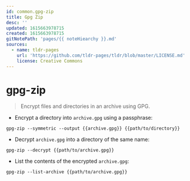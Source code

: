 ```yaml
---
id: common.gpg-zip
title: Gpg Zip
desc: ''
updated: 1615663978715
created: 1615663978715
gitNotePath: 'pages/{{ noteHiearchy }}.md'
sources:
  - name: tldr-pages
    url: 'https://github.com/tldr-pages/tldr/blob/master/LICENSE.md'
    license: Creative Commons
---
```

# gpg-zip

> Encrypt files and directories in an archive using GPG.

- Encrypt a directory into `archive.gpg` using a passphrase:

`gpg-zip --symmetric --output {{archive.gpg}} {{path/to/directory}}`

- Decrypt `archive.gpg` into a directory of the same name:

`gpg-zip --decrypt {{path/to/archive.gpg}}`

- List the contents of the encrypted `archive.gpg`:

`gpg-zip --list-archive {{path/to/archive.gpg}}`

